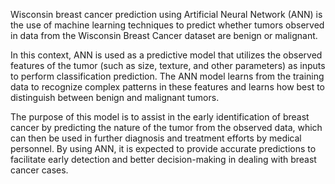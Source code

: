 Wisconsin breast cancer prediction using Artificial Neural Network (ANN) is the use of machine learning techniques to predict whether tumors observed in data from the Wisconsin Breast Cancer dataset are benign or malignant.

In this context, ANN is used as a predictive model that utilizes the observed features of the tumor (such as size, texture, and other parameters) as inputs to perform classification prediction. The ANN model learns from the training data to recognize complex patterns in these features and learns how best to distinguish between benign and malignant tumors.

The purpose of this model is to assist in the early identification of breast cancer by predicting the nature of the tumor from the observed data, which can then be used in further diagnosis and treatment efforts by medical personnel. By using ANN, it is expected to provide accurate predictions to facilitate early detection and better decision-making in dealing with breast cancer cases.

